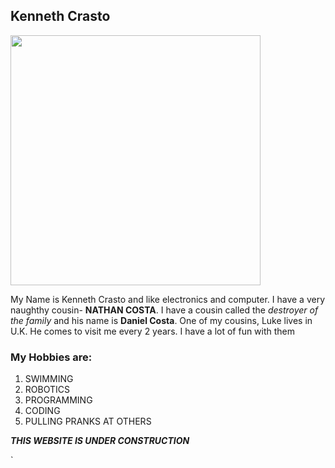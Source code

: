 ## Kenneth Crasto  
<img src="http://wallpapercave.com/wp/yxedRFW.jpg" width="400">

My Name is Kenneth Crasto and like electronics and computer. I have a very naughthy cousin- **NATHAN COSTA**. 
I have a cousin called the _destroyer of the family_ and his name is **Daniel Costa**. One of my cousins, Luke lives in U.K. He comes to visit me every 2 years. I have a lot of fun with them 

### My Hobbies are:

1. SWIMMING
1. ROBOTICS
1. PROGRAMMING
1. CODING
1. PULLING PRANKS AT OTHERS

 


 
**_THIS WEBSITE IS UNDER CONSTRUCTION_**


`
